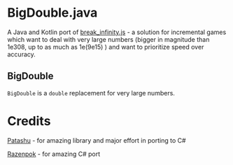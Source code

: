 # BigDouble.java
A Java and Kotlin port of [break_infinity.js](https://github.com/Patashu/break_infinity.js) - a solution for incremental games which want to deal with very large numbers (bigger in magnitude than 1e308, up to as much as 1e(9e15) ) and want to prioritize speed over accuracy.

## BigDouble
`BigDouble` is a `double` replacement for very large numbers.

# Credits
[Patashu](https://github.com/Patashu) - for amazing library and major effort in porting to C#

[Razenpok](https://github.com/Razenpok) - for amazing C# port
